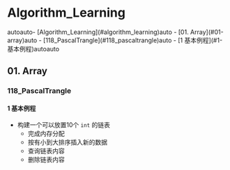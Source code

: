# Algorithm_Learning
<!-- TOC -->autoauto- [Algorithm_Learning](#algorithm_learning)auto    - [01. Array](#01-array)auto        - [118_PascalTrangle](#118_pascaltrangle)auto            - [1 基本例程](#1-基本例程)autoauto<!-- /TOC -->

## 01. Array

### 118_PascalTrangle

#### 1 基本例程

- 构建一个可以放置10个 `int` 的链表
  - 完成内存分配
  - 按有小到大排序插入新的数据
  - 查询链表内容
  - 删除链表内容